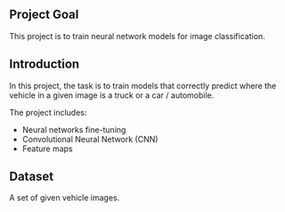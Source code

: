 ## Project Goal
This project is to train neural network models for image classification.

## Introduction
In this project, the task is to train models that correctly predict where the vehicle in a given image is a truck or a car / automobile.

The project includes:

* Neural networks fine-tuning
* Convolutional Neural Network (CNN)
* Feature maps

## Dataset
A set of given vehicle images.
